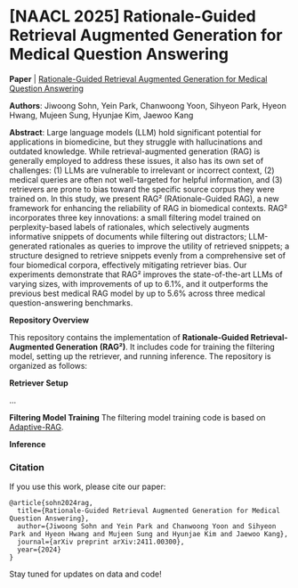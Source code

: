 # [NAACL 2025] Rationale-Guided Retrieval Augmented Generation for Medical Question Answering

**Paper** | [Rationale-Guided Retrieval Augmented Generation for Medical Question Answering](https://arxiv.org/abs/2411.00300)

**Authors**: Jiwoong Sohn, Yein Park, Chanwoong Yoon, Sihyeon Park, Hyeon Hwang, Mujeen Sung, Hyunjae Kim, Jaewoo Kang

**Abstract**: Large language models (LLM) hold significant potential for applications in biomedicine, but they struggle with hallucinations and outdated knowledge. While retrieval-augmented generation (RAG) is generally employed to address these issues, it also has its own set of challenges: (1) LLMs are vulnerable to irrelevant or incorrect context, (2) medical queries are often not well-targeted for helpful information, and (3) retrievers are prone to bias toward the specific source corpus they were trained on. In this study, we present RAG² (RAtionale-Guided RAG), a new framework for enhancing the reliability of RAG in biomedical contexts. RAG² incorporates three key innovations: a small filtering model trained on perplexity-based labels of rationales, which selectively augments informative snippets of documents while filtering out distractors; LLM-generated rationales as queries to improve the utility of retrieved snippets; a structure designed to retrieve snippets evenly from a comprehensive set of four biomedical corpora, effectively mitigating retriever bias. Our experiments demonstrate that RAG² improves the state-of-the-art LLMs of varying sizes, with improvements of up to 6.1%, and it outperforms the previous best medical RAG model by up to 5.6% across three medical question-answering benchmarks.

**Repository Overview**

This repository contains the implementation of **Rationale-Guided Retrieval-Augmented Generation (RAG²)**. It includes code for training the filtering model, setting up the retriever, and running inference. The repository is organized as follows:

**Retriever Setup**

...

**Filtering Model Training**
The filtering model training code is based on [Adaptive-RAG](https://github.com/starsuzi/Adaptive-RAG).

**Inference**

### Citation
If you use this work, please cite our paper:

```
@article{sohn2024rag,
  title={Rationale-Guided Retrieval Augmented Generation for Medical Question Answering},
  author={Jiwoong Sohn and Yein Park and Chanwoong Yoon and Sihyeon Park and Hyeon Hwang and Mujeen Sung and Hyunjae Kim and Jaewoo Kang},
  journal={arXiv preprint arXiv:2411.00300},
  year={2024}
}
```

Stay tuned for updates on data and code!
